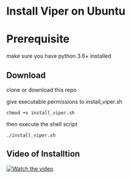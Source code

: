 # Install Viper on Ubuntu

# Prerequisite
make sure you have python 3.6+ installed

## Download
clone or download this repo

give executable permissions to install_viper.sh

```
chmod +x install_viper.sh
```

then execute the shell script

```
./install_viper.sh
```

## Video of Installtion
[![Watch the video](https://img.youtube.com/vi/_b3DccYQFAw/hq1.jpg)](https://youtu.be/_b3DccYQFAw)
